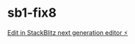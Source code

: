 # sb1-fix8

[Edit in StackBlitz next generation editor ⚡️](https://stackblitz.com/~/github.com/drmas001/sb1-fix8)